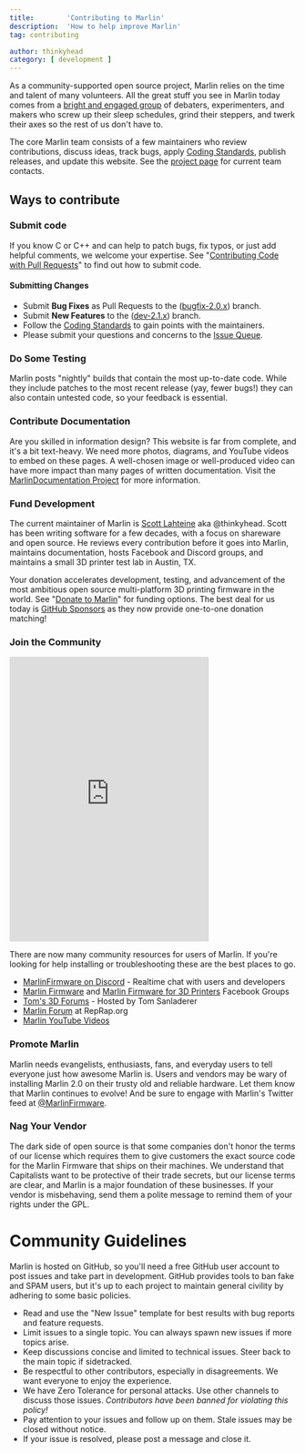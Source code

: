 ```yaml
---
title:        'Contributing to Marlin'
description:  'How to help improve Marlin'
tag: contributing

author: thinkyhead
category: [ development ]
---
```


<!-- ## The Layers of Marlin -->
As a community-supported open source project, Marlin relies on the time and talent of many volunteers. All the great stuff you see in Marlin today comes from a [bright and engaged group](//github.com/MarlinFirmware/Marlin/graphs/contributors) of debaters, experimenters, and makers who screw up their sleep schedules, grind their steppers, and twerk their axes so the rest of us don't have to.

The core Marlin team consists of a few maintainers who review contributions, discuss ideas, track bugs, apply [Coding Standards](coding_standards.html), publish releases, and update this website. See the [project page](//github.com/MarlinFirmware/Marlin) for current team contacts.

## Ways to contribute

### Submit code
If you know C or C++ and can help to patch bugs, fix typos, or just add helpful comments, we welcome your expertise. See "[Contributing Code with Pull Requests](/docs/development/getting_started_pull_requests.html)" to find out how to submit code.

#### Submitting Changes

- Submit **Bug Fixes** as Pull Requests to the ([bugfix-2.0.x](https://github.com/MarlinFirmware/Marlin/tree/bugfix-2.0.x)) branch.
- Submit **New Features** to the ([dev-2.1.x](https://github.com/MarlinFirmware/Marlin/tree/dev-2.1.x)) branch.
- Follow the [Coding Standards](http://marlinfw.org/docs/development/coding_standards.html) to gain points with the maintainers.
- Please submit your questions and concerns to the [Issue Queue](https://github.com/MarlinFirmware/Marlin/issues).

### Do Some Testing
Marlin posts "nightly" builds that contain the most up-to-date code. While they include patches to the most recent release (yay, fewer bugs!) they can also contain untested code, so your feedback is essential.

### Contribute Documentation
Are you skilled in information design? This website is far from complete, and it's a bit text-heavy. We need more photos, diagrams, and YouTube videos to embed on these pages. A well-chosen image or well-produced video can have more impact than many pages of written documentation. Visit the [MarlinDocumentation Project](//github.com/MarlinFirmware/MarlinDocumentation) for more information.

### Fund Development
The current maintainer of Marlin is [Scott Lahteine](//www.thinkyhead.com/donate-to-marlin) aka @thinkyhead. Scott has been writing software for a few decades, with a focus on shareware and open source. He reviews every contribution before it goes into Marlin, maintains documentation, hosts Facebook and Discord groups, and maintains a small 3D printer test lab in Austin, TX.

Your donation accelerates development, testing, and advancement of the most ambitious open source multi-platform 3D printing firmware in the world. See "[Donate to Marlin](//www.thinkyhead.com/donate-to-marlin)" for funding options. The best deal for us today is [GitHub Sponsors](//github.com/sponsors/thinkyhead) as they now provide one-to-one donation matching!

### Join the Community

<iframe id="discord-frame" src="https://discordapp.com/widget?id=461605380783472640&theme=light" width="350" height="500" allowtransparency="true" frameborder="0"></iframe>

There are now many community resources for users of Marlin. If you're looking for help installing or troubleshooting these are the best places to go.

- [MarlinFirmware on Discord](//discord.gg/n5NJ59y) - Realtime chat with users and developers
- [Marlin Firmware](//www.facebook.com/groups/1049718498464482/) and [Marlin Firmware for 3D Printers](//www.facebook.com/groups/3Dtechtalk/) Facebook Groups
- [Tom's 3D Forums](//discuss.toms3d.org/) - Hosted by Tom Sanladerer
- [Marlin Forum](//forums.reprap.org/list.php?415) at RepRap.org
- [Marlin YouTube Videos](//www.youtube.com/results?search_query=marlin+firmware)

### Promote Marlin
Marlin needs evangelists, enthusiasts, fans, and everyday users to tell everyone just how awesome Marlin is. Users and vendors may be wary of installing Marlin 2.0 on their trusty old and reliable hardware. Let them know that Marlin continues to evolve! And be sure to engage with Marlin's Twitter feed at [@MarlinFirmware](//twitter.com/MarlinFirmware).

### Nag Your Vendor
The dark side of open source is that some companies don't honor the terms of our license which requires them to give customers the exact source code for the Marlin Firmware that ships on their machines. We understand that Capitalists want to be protective of their trade secrets, but our license terms are clear, and Marlin is a major foundation of these businesses. If your vendor is misbehaving, send them a polite message to remind them of your rights under the GPL.

# Community Guidelines
Marlin is hosted on GitHub, so you'll need a free GitHub user account to post issues and take part in development. GitHub provides tools to ban fake and SPAM users, but it's up to each project to maintain general civility by adhering to some basic policies.
- Read and use the "New Issue" template for best results with bug reports and feature requests.
- Limit issues to a single topic. You can always spawn new issues if more topics arise.
- Keep discussions concise and limited to technical issues. Steer back to the main topic if sidetracked.
- Be respectful to other contributors, especially in disagreements. We want everyone to enjoy the experience.
- We have Zero Tolerance for personal attacks. Use other channels to discuss those issues. _Contributors have been banned for violating this policy!_
- Pay attention to your issues and follow up on them. Stale issues may be closed without notice.
- If your issue is resolved, please post a message and close it.
